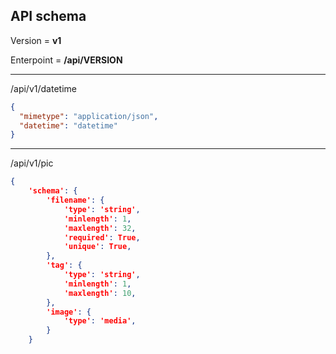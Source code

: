 ## API schema 

Version = __v1__

Enterpoint = __/api/VERSION__

---

/api/v1/datetime
```json
{
  "mimetype": "application/json",
  "datetime": "datetime"
}
```

---

/api/v1/pic
```json
{
	'schema': {
        'filename': {
            'type': 'string',
            'minlength': 1,
            'maxlength': 32,
            'required': True,
            'unique': True,
        },
        'tag': {
            'type': 'string',
            'minlength': 1,
            'maxlength': 10,
        },
        'image': {
            'type': 'media',
        }
    }
```
